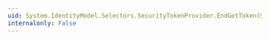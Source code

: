 ```yaml
---
uid: System.IdentityModel.Selectors.SecurityTokenProvider.EndGetToken(System.IAsyncResult)
internalonly: False
---
```

